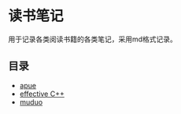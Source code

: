 # 读书笔记

用于记录各类阅读书籍的各类笔记，采用md格式记录。

## 目录

* [apue](./apue.md)
* [effective C++](./effectiveC++.md)
* [muduo](./muduo.md)